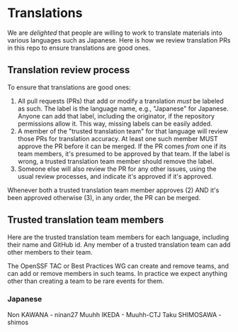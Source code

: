 # Translations

We are *delighted* that people are willing to work to translate materials
into various languages such as Japanese. Here is how we review translation PRs
in this repo to ensure translations are good ones.

## Translation review process

To ensure that translations are good ones:

1. All pull requests (PRs) that add or modify a translation
   *must* be labeled as such.
   The label is the language name, e.g., "Japanese" for Japanese.
   Anyone can add that label, including the originator,
   if the repository permissions allow it.
   This way, missing labels can be easily added.
2. A member of the "trusted translation team" for that language
   will review those PRs for translation accuracy. At least one
   such member MUST approve the PR before it can be merged.
   If the PR comes *from* one if its team members, it's presumed to be
   approved by that team.
   If the label is wrong, a trusted translation team member
   should remove the label.
3. Someone else will also review the PR for any other issues,
   using the usual review processes, and indicate it's approved
   if it's approved.

Whenever both a trusted translation team member approves (2) AND it's
been approved otherwise (3), in any order, the PR can be merged.

## Trusted translation team members

Here are the trusted translation team members for each language,
including their name and GitHub id.
Any member of a trusted translation team can add other members to their team.

The OpenSSF TAC or Best Practices WG can create and remove teams,
and can add or remove members in such teams. In practice we expect anything
other than creating a team to be rare events for them.

### Japanese

Non KAWANA - ninan27
Muuhh IKEDA - Muuhh-CTJ
Taku SHIMOSAWA - shimos
